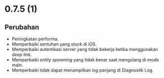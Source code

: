 # 0.7.5 (1)

## Perubahan

- Peningkatan performa.
- Memperbaiki sentuhan yang _stuck_ di iOS.
- Memperbaiki autentikasi server yang tidak bekerja ketika menggunakan _deep link_.
- Memperbaiki _entity spawning_ yang tidak benar saat mengulang di mode main.
- Memperbaiki tidak dapat menampilkan log panjang di Diagnostik Log.
